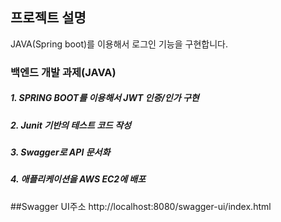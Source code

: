 ## 프로젝트 설명

JAVA(Spring boot)를 이용해서 로그인 기능을 구현합니다.
### 백엔드 개발 과제(JAVA) 


##### 1. SPRING BOOT를 이용해서 JWT 인증/인가 구현

##### 2. Junit 기반의 테스트 코드 작성

##### 3. Swagger로 API 문서화

##### 4. 애플리케이션을 AWS EC2에 배포

##Swagger UI주소
http://localhost:8080/swagger-ui/index.html
